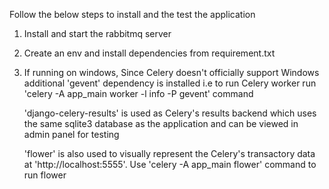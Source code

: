 Follow the below steps to install and the test the application

1. Install and start the rabbitmq server

2. Create an env and install dependencies from requirement.txt

3. If running on windows,
    Since Celery doesn't officially support Windows additional 'gevent' dependency is installed i.e to run Celery worker run 'celery -A app_main worker -l info -P gevent' command
    
    
    'django-celery-results' is used as Celery's results backend which uses the same sqlite3 database as the application and can be viewed in admin panel for testing
    
    'flower' is also used to visually represent the Celery's transactory data at 'http://localhost:5555'. Use 'celery -A app_main flower' command to run flower 
